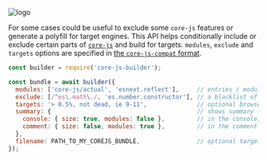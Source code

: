 ![logo](https://user-images.githubusercontent.com/2213682/146607186-8e13ddef-26a4-4ebf-befd-5aac9d77c090.png)

For some cases could be useful to exclude some `core-js` features or generate a polyfill for target engines. This API helps conditionally include or exclude certain parts of [`core-js`](https://github.com/zloirock/core-js) and build for targets. `modules`, `exclude` and `targets` options are specified in [the `core-js-compat` format](https://github.com/zloirock/core-js/tree/master/packages/core-js-compat).

```js
const builder = require('core-js-builder');

const bundle = await builder({
  modules: ['core-js/actual', 'esnext.reflect'],     // entries / modules / namespaces, by default - all `core-js` modules
  exclude: [/^es\.math\./, 'es.number.constructor'], // a blacklist of entries / modules / namespaces, by default - empty list
  targets: '> 0.5%, not dead, ie 9-11',              // optional browserslist or core-js-compat format query
  summary: {                                         // shows summary for the bundle, disabled by default:
    console: { size: true, modules: false },         // in the console, you could specify required parts or set `true` for enable all of them
    comment: { size: false, modules: true },         // in the comment in the target file, similarly to `summary.console`
  },
  filename: PATH_TO_MY_COREJS_BUNDLE,                // optional target filename, if it's missed a file will not be created
});
```
